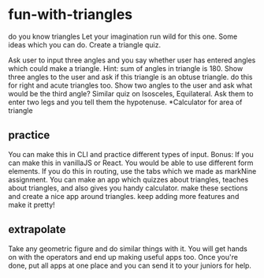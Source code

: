 # fun-with-triangles

do you know triangles
Let your imagination run wild for this one. Some ideas which you can do. Create a triangle quiz.

Ask user to input three angles and you say whether user has entered angles which could make a triangle. Hint: sum of angles in triangle is 180.
Show three angles to the user and ask if this triangle is an obtuse triangle.
do this for right and acute triangles too.
Show two angles to the user and ask what would be the third angle?
Similar quiz on Isosceles, Equilateral.
Ask them to enter two legs and you tell them the hypotenuse.
*Calculator for area of triangle

## **practice**

You can make this in CLI and practice different types of input.
Bonus: If you can make this in vanillaJS or React. You would be able to use different form elements.
If you do this in routing, use the tabs which we made as markNine assignment. You can make an app which quizzes about triangles, teaches about triangles, and also gives you handy calculator.
make these sections and create a nice app around triangles.
keep adding more features and make it pretty!

## **extrapolate**
Take any geometric figure and do similar things with it. You will get hands on with the operators and end up making useful apps too.
Once you're done, put all apps at one place and you can send it to your juniors for help.

